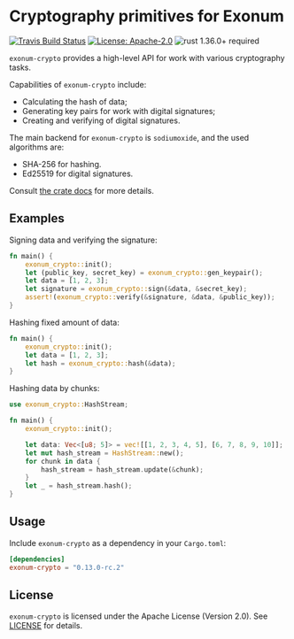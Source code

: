 # Cryptography primitives for Exonum

[![Travis Build Status](https://img.shields.io/travis/exonum/exonum/master.svg?label=Linux%20Build)](https://travis-ci.com/exonum/exonum)
[![License: Apache-2.0](https://img.shields.io/github/license/exonum/exonum.svg)](https://github.com/exonum/exonum/blob/master/LICENSE)
![rust 1.36.0+ required](https://img.shields.io/badge/rust-1.36.0+-blue.svg?label=Required%20Rust)

`exonum-crypto` provides a high-level API for work with various cryptography tasks.

Capabilities of `exonum-crypto` include:

- Calculating the hash of data;
- Generating key pairs for work with digital signatures;
- Creating and verifying of digital signatures.

The main backend for `exonum-crypto` is `sodiumoxide`, and the used algorithms are:

- SHA-256 for hashing.
- Ed25519 for digital signatures.

Consult [the crate docs](https://docs.rs/exonum-crypto) for more details.

## Examples

Signing data and verifying the signature:

```rust
fn main() {
    exonum_crypto::init();
    let (public_key, secret_key) = exonum_crypto::gen_keypair();
    let data = [1, 2, 3];
    let signature = exonum_crypto::sign(&data, &secret_key);
    assert!(exonum_crypto::verify(&signature, &data, &public_key));
}
```

Hashing fixed amount of data:

```rust
fn main() {
    exonum_crypto::init();
    let data = [1, 2, 3];
    let hash = exonum_crypto::hash(&data);
}
```

Hashing data by chunks:

```rust
use exonum_crypto::HashStream;

fn main() {
    exonum_crypto::init();

    let data: Vec<[u8; 5]> = vec![[1, 2, 3, 4, 5], [6, 7, 8, 9, 10]];
    let mut hash_stream = HashStream::new();
    for chunk in data {
        hash_stream = hash_stream.update(&chunk);
    }
    let _ = hash_stream.hash();
}
```

## Usage

Include `exonum-crypto` as a dependency in your `Cargo.toml`:

```toml
[dependencies]
exonum-crypto = "0.13.0-rc.2"
```

## License

`exonum-crypto` is licensed under the Apache License (Version 2.0).
See [LICENSE](LICENSE) for details.
